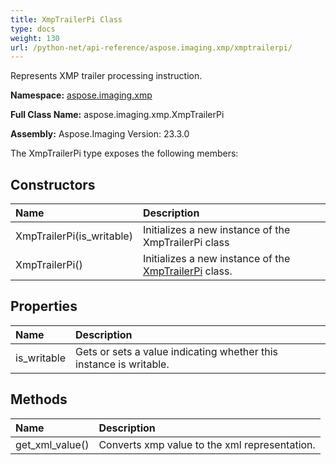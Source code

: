 ```yaml
---
title: XmpTrailerPi Class
type: docs
weight: 130
url: /python-net/api-reference/aspose.imaging.xmp/xmptrailerpi/
---
```


Represents XMP trailer processing instruction.

**Namespace:** [aspose.imaging.xmp](/imaging/python-net/api-reference/aspose.imaging.xmp/)

**Full Class Name:** aspose.imaging.xmp.XmpTrailerPi

**Assembly:**  Aspose.Imaging Version: 23.3.0

The XmpTrailerPi type exposes the following members:
## **Constructors**
|**Name**|**Description**|
| :- | :- |
|XmpTrailerPi(is_writable)|Initializes a new instance of the XmpTrailerPi class|
|XmpTrailerPi()|Initializes a new instance of the [XmpTrailerPi](/imaging/python-net/api-reference/aspose.imaging.xmp/xmptrailerpi/) class.|
## **Properties**
|**Name**|**Description**|
| :- | :- |
|is_writable|Gets or sets a value indicating whether this instance is writable.|
## **Methods**
|**Name**|**Description**|
| :- | :- |
|get_xml_value()|Converts xmp value to the xml representation.|
